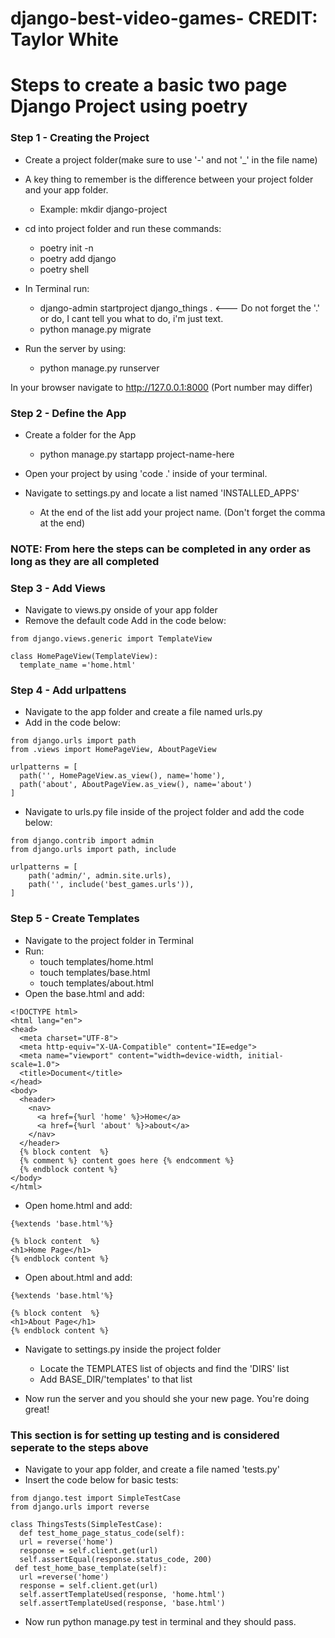 # django-best-video-games- CREDIT: Taylor White

# Steps to create a basic two page Django Project using poetry

### Step 1 - Creating the Project

- Create a project folder(make sure to use '-' and not '_' in the file name)
- A key thing to remember is the difference between your project folder and your app folder.
  - Example: mkdir django-project

- cd into project folder and run these commands:
  - poetry init -n
  - poetry add django
  - poetry shell

- In Terminal run:  
  - django-admin startproject django_things . <--- Do not forget the '.' or do, I cant tell you what to do, i'm just text.
  - python manage.py migrate

- Run the server by using:
  - python manage.py runserver

In your browser navigate to <http://127.0.0.1:8000> (Port number may differ)

### Step 2 - Define the App

- Create a folder for the App
  - python manage.py startapp project-name-here

- Open your project by using 'code .' inside of your terminal.

- Navigate to settings.py and locate a list named 'INSTALLED_APPS'
  - At the end of the list add your project name. (Don't forget the comma at the end)

### NOTE: From here the steps can be completed in any order as long as they are all completed  

### Step 3 - Add Views

- Navigate to views.py onside of your app folder
- Remove the default code
Add in the code below:

```
from django.views.generic import TemplateView

class HomePageView(TemplateView):
  template_name ='home.html'
```

### Step 4 - Add urlpattens

- Navigate to the app folder and create a file named urls.py
- Add in the code below:

```
from django.urls import path
from .views import HomePageView, AboutPageView

urlpatterns = [
  path('', HomePageView.as_view(), name='home'),
  path('about', AboutPageView.as_view(), name='about')
]
```

- Navigate to urls.py file inside of the project folder and add the code below:

```
from django.contrib import admin
from django.urls import path, include

urlpatterns = [
    path('admin/', admin.site.urls),
    path('', include('best_games.urls')),
]
```

### Step 5 - Create Templates

- Navigate to the project folder in Terminal
- Run:
  - touch templates/home.html
  - touch templates/base.html
  - touch templates/about.html
- Open the base.html and add:

```
<!DOCTYPE html>
<html lang="en">
<head>
  <meta charset="UTF-8">
  <meta http-equiv="X-UA-Compatible" content="IE=edge">
  <meta name="viewport" content="width=device-width, initial-scale=1.0">
  <title>Document</title>
</head>
<body>
  <header>
    <nav>
      <a href={%url 'home' %}>Home</a>
      <a href={%url 'about' %}>about</a>
    </nav>
  </header>
  {% block content  %}
  {% comment %} content goes here {% endcomment %}
  {% endblock content %}
</body>
</html>
```

- Open home.html and add:

```
{%extends 'base.html'%}

{% block content  %}
<h1>Home Page</h1>
{% endblock content %}
```

- Open about.html and add:

```
{%extends 'base.html'%}

{% block content  %}
<h1>About Page</h1>
{% endblock content %}
```

- Navigate to settings.py inside the project folder
  - Locate the TEMPLATES list of objects and find the 'DIRS' list
  - Add BASE_DIR/'templates' to that list

- Now run the server and you should she your new page. You're doing great!

### This section is for setting up testing and is considered seperate to the steps above

- Navigate to your app folder, and create a file named 'tests.py'
- Insert the code below for basic tests:

```
from django.test import SimpleTestCase
from django.urls import reverse

class ThingsTests(SimpleTestCase):
  def test_home_page_status_code(self):
  url = reverse('home')
  response = self.client.get(url)
  self.assertEqual(response.status_code, 200)
 def test_home_base_template(self):
  url =reverse('home')
  response = self.client.get(url)
  self.assertTemplateUsed(response, 'home.html')
  self.assertTemplateUsed(response, 'base.html')
```

- Now run python manage.py test in terminal and they should pass.
